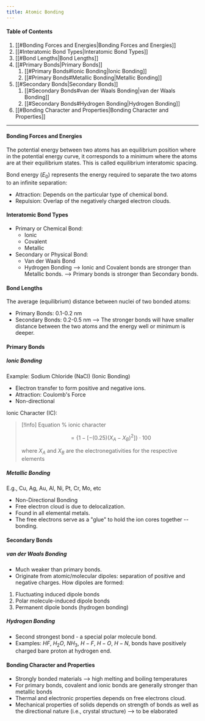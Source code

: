 ```yaml
---
title: Atomic Bonding
---
```


#### Table of Contents
1. [[#Bonding Forces and Energies|Bonding Forces and Energies]]
2. [[#Interatomic Bond Types|Interatomic Bond Types]]
3. [[#Bond Lengths|Bond Lengths]]
4. [[#Primary Bonds|Primary Bonds]]
	1. [[#Primary Bonds#Ionic Bonding|Ionic Bonding]]
	2. [[#Primary Bonds#Metallic Bonding|Metallic Bonding]]
5. [[#Secondary Bonds|Secondary Bonds]]
	1. [[#Secondary Bonds#van der Waals Bonding|van der Waals Bonding]]
	2. [[#Secondary Bonds#Hydrogen Bonding|Hydrogen Bonding]]
6. [[#Bonding Character and Properties|Bonding Character and Properties]]
---
#### Bonding Forces and Energies
The potential energy between two atoms has an equilibrium position where in the potential energy curve, it corresponds to a minimum where the atoms are at their equilibrium states. This is called equilibrium interatomic spacing.

Bond energy ($E_{0}$) represents the energy required to separate the two atoms to an infinite separation:
- Attraction: Depends on the particular type of chemical bond.
- Repulsion: Overlap of the negatively charged electron clouds.

#### Interatomic Bond Types
- Primary or Chemical Bond:
	- Ionic
	- Covalent
	- Metallic
- Secondary or Physical Bond:
	- Van der Waals Bond
	- Hydrogen Bonding
--> Ionic and Covalent bonds are stronger than Metallic bonds.
--> Primary bonds is stronger than Secondary bonds.
#### Bond Lengths
The average (equilibrium) distance between nuclei of two bonded atoms:
- Primary Bonds: 0.1-0.2 nm
- Secondary Bonds: 0.2-0.5 nm
--> The stronger bonds will have smaller distance between the two atoms and the energy well or minimum is deeper.
#### Primary Bonds
##### Ionic Bonding
Example: Sodium Chloride (NaCl) (Ionic Bonding)
- Electron transfer to form positive and negative ions.
- Attraction: Coulomb's Force
- Non-directional

Ionic Character (IC):
>[!Info] Equation
>% ionic character
>
>$$= \{1-[-(0.25)(X_{A}-X_{B})^2]\}\cdot 100$$
>
>where $X_{A}$ and $X_{B}$ are the electronegativities for the respective elements

##### Metallic Bonding
E.g., Cu, Ag, Au, Al, Ni, Pt, Cr, Mo, etc
- Non-Directional Bonding
- Free electron cloud is due to delocalization.
- Found in all elemental metals.
- The free electrons serve as a "glue" to hold the ion cores together -- bonding.
#### Secondary Bonds
##### van der Waals Bonding
- Much weaker than primary bonds.
- Originate from atomic/molecular dipoles: separation of positive and negative charges.
How dipoles are formed:
1. Fluctuating induced dipole bonds
2. Polar molecule-induced dipole bonds
3. Permanent dipole bonds (hydrogen bonding)
##### Hydrogen Bonding
- Second strongest bond - a special polar molecule bond.
- Examples: $HF$, $H_{2}O$, $NH_{3}$, $H-F$, $H-O$, $H-N$, bonds have positively charged bare proton at hydrogen end.
#### Bonding Character and Properties
- Strongly bonded materials --> high melting and boiling temperatures
- For primary bonds, covalent and ionic bonds are generally stronger than metallic bonds
- Thermal and electronic properties depends on free electrons cloud.
- Mechanical properties of solids depends on strength of bonds as well as the directional nature (i.e., crystal structure) --> to be elaborated
